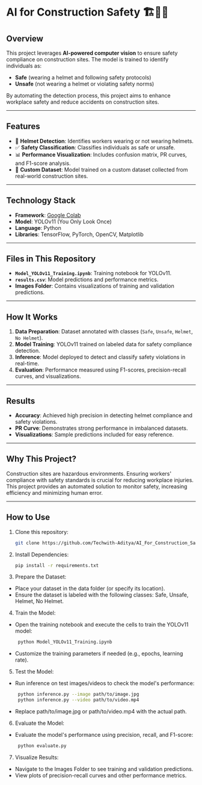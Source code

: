 # AI for Construction Safety 🏗️👷‍♂️

## Overview
This project leverages **AI-powered computer vision** to ensure safety compliance on construction sites. The model is trained to identify individuals as:
- **Safe** (wearing a helmet and following safety protocols)
- **Unsafe** (not wearing a helmet or violating safety norms)

By automating the detection process, this project aims to enhance workplace safety and reduce accidents on construction sites.

---

## Features
- 🚀 **Helmet Detection**: Identifies workers wearing or not wearing helmets.
- ✅ **Safety Classification**: Classifies individuals as safe or unsafe.
- 📊 **Performance Visualization**: Includes confusion matrix, PR curves, and F1-score analysis.
- 📁 **Custom Dataset**: Model trained on a custom dataset collected from real-world construction sites.

---

## Technology Stack
- **Framework**: [Google Colab](https://colab.research.google.com/)
- **Model**: YOLOv11 (You Only Look Once)
- **Language**: Python
- **Libraries**: TensorFlow, PyTorch, OpenCV, Matplotlib

---

## Files in This Repository
- **`Model_YOLOv11_Training.ipynb`**: Training notebook for YOLOv11.
- **`results.csv`**: Model predictions and performance metrics.
- **Images Folder**: Contains visualizations of training and validation predictions.

---

## How It Works
1. **Data Preparation**: Dataset annotated with classes (`Safe`, `Unsafe`, `Helmet`, `No Helmet`).
2. **Model Training**: YOLOv11 trained on labeled data for safety compliance detection.
3. **Inference**: Model deployed to detect and classify safety violations in real-time.
4. **Evaluation**: Performance measured using F1-scores, precision-recall curves, and visualizations.

---

## Results
- **Accuracy**: Achieved high precision in detecting helmet compliance and safety violations.
- **PR Curve**: Demonstrates strong performance in imbalanced datasets.
- **Visualizations**: Sample predictions included for easy reference.

---

## Why This Project?
Construction sites are hazardous environments. Ensuring workers' compliance with safety standards is crucial for reducing workplace injuries. This project provides an automated solution to monitor safety, increasing efficiency and minimizing human error.

---

## How to Use
1. Clone this repository:  
   ```bash
   git clone https://github.com/Techwith-Aditya/AI_For_Construction_Safety.git
   
2. Install Dependencies:
   ```bash
   pip install -r requirements.txt

3. Prepare the Dataset:
- Place your dataset in the data folder (or specify its location).
- Ensure the dataset is labeled with the following classes: Safe, Unsafe, Helmet, No Helmet.

4. Train the Model:
- Open the training notebook and execute the cells to train the YOLOv11 model:
  ```bash
   python Model_YOLOv11_Training.ipynb
- Customize the training parameters if needed (e.g., epochs, learning rate).

5. Test the Model:
- Run inference on test images/videos to check the model's performance:
  ```bash
   python inference.py --image path/to/image.jpg
   python inference.py --video path/to/video.mp4
- Replace path/to/image.jpg or path/to/video.mp4 with the actual path.

6. Evaluate the Model:
- Evaluate the model's performance using precision, recall, and F1-score:
  ```bash
   python evaluate.py

7. Visualize Results:
- Navigate to the Images Folder to see training and validation predictions.
- View plots of precision-recall curves and other performance metrics.


